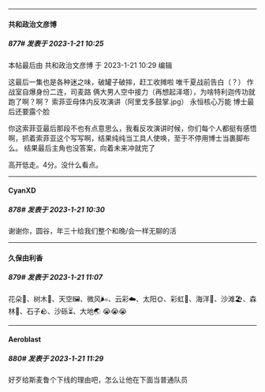 

*****

####  共和政治文彦博  
##### 877#       发表于 2023-1-21 10:25

 本帖最后由 共和政治文彦博 于 2023-1-21 10:29 编辑 

这最后一集也是各种迷之味，破罐子破摔，赶工收摊啦
唯千夏战前告白（？）
作战室自爆身份二连，司麦路
俩大男人空中接力（再想起泽塔），为啥特利迦传功就跑了啊？啊？
索菲亚母体内反攻演讲（阿里戈多鼓掌.jpg）
永恒核心万能
博士最后还要露个脸

你这索菲亚最后那段不也有点意思么，我看反攻演讲时候，你们每个人都挺有感悟啊，抓着索菲亚这个写写啊，结果纯纯当工具人使唤，至于不停用博士当裹脚布么。
结果最后主角也没答案，向着未来冲就完了

高开低走。4分。没什么看点。

*****

####  CyanXD  
##### 878#       发表于 2023-1-21 10:30

谢谢你，圆谷，年三十给我们整个和晚/会一样无聊的活



*****

####  久保由利香  
##### 879#       发表于 2023-1-21 11:07

花朵🌸、树木🌳、天空🖼️、微风🌬️、云彩☁️、太阳🌞、彩虹🌈、海洋🌊、沙滩🏖️、森林🌲、石子🪨、沙砾⏳、大地🌏 😭😭😭​



*****

####  Aeroblast  
##### 880#       发表于 2023-1-21 11:29

好歹给斯麦鲁个下线的理由吧，怎么让他在下面当普通队员

